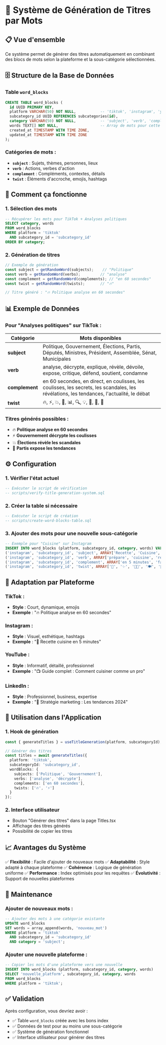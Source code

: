 # 🎯 Système de Génération de Titres par Mots

## 📋 **Vue d'ensemble**

Ce système permet de générer des titres automatiquement en combinant des blocs de mots selon la plateforme et la sous-catégorie sélectionnées.

## 🗄️ **Structure de la Base de Données**

### **Table `word_blocks`**
```sql
CREATE TABLE word_blocks (
  id UUID PRIMARY KEY,
  platform VARCHAR(50) NOT NULL,           -- 'tiktok', 'instagram', 'youtube', etc.
  subcategory_id UUID REFERENCES subcategories(id),
  category VARCHAR(50) NOT NULL,           -- 'subject', 'verb', 'complement', 'twist'
  words TEXT[] NOT NULL,                   -- Array de mots pour cette catégorie
  created_at TIMESTAMP WITH TIME ZONE,
  updated_at TIMESTAMP WITH TIME ZONE
);
```

### **Catégories de mots :**
- **`subject`** : Sujets, thèmes, personnes, lieux
- **`verb`** : Actions, verbes d'action
- **`complement`** : Compléments, contextes, détails
- **`twist`** : Éléments d'accroche, emojis, hashtags

## 🔄 **Comment ça fonctionne**

### **1. Sélection des mots**
```sql
-- Récupérer les mots pour TikTok + Analyses politiques
SELECT category, words 
FROM word_blocks 
WHERE platform = 'tiktok' 
  AND subcategory_id = 'subcategory_id'
ORDER BY category;
```

### **2. Génération de titres**
```javascript
// Exemple de génération
const subject = getRandomWord(subjects);    // "Politique"
const verb = getRandomWord(verbs);         // "analyse"
const complement = getRandomWord(complements); // "en 60 secondes"
const twist = getRandomWord(twists);       // "🔥"

// Titre généré : "🔥 Politique analyse en 60 secondes"
```

## 📊 **Exemple de Données**

### **Pour "Analyses politiques" sur TikTok :**

| Catégorie | Mots disponibles |
|-----------|------------------|
| **subject** | Politique, Gouvernement, Élections, Partis, Députés, Ministres, Président, Assemblée, Sénat, Municipales |
| **verb** | analyse, décrypte, explique, révèle, dévoile, expose, critique, défend, soutient, condamne |
| **complement** | en 60 secondes, en direct, en coulisses, les coulisses, les secrets, les scandales, les révélations, les tendances, l'actualité, le débat |
| **twist** | 🔥, ⚡, 💥, 🎯, 📊, 🔍, 💡, 🚨, 🎪, 🌟 |

### **Titres générés possibles :**
- 🔥 **Politique analyse en 60 secondes**
- ⚡ **Gouvernement décrypte les coulisses**
- 💥 **Élections révèle les scandales**
- 🎯 **Partis expose les tendances**

## ⚙️ **Configuration**

### **1. Vérifier l'état actuel**
```sql
-- Exécuter le script de vérification
-- scripts/verify-title-generation-system.sql
```

### **2. Créer la table si nécessaire**
```sql
-- Exécuter le script de création
-- scripts/create-word-blocks-table.sql
```

### **3. Ajouter des mots pour une nouvelle sous-catégorie**

```sql
-- Exemple pour "Cuisine" sur Instagram
INSERT INTO word_blocks (platform, subcategory_id, category, words) VALUES
('instagram', 'subcategory_id', 'subject', ARRAY['Recette', 'Cuisine', 'Chef', 'Restaurant', 'Ingrédients', 'Plat', 'Dessert', 'Apéro', 'Dîner', 'Déjeuner']),
('instagram', 'subcategory_id', 'verb', ARRAY['prépare', 'cuisine', 'réalise', 'crée', 'invente', 'adapte', 'améliore', 'perfectionne', 'décore', 'présente']),
('instagram', 'subcategory_id', 'complement', ARRAY['en 5 minutes', 'facilement', 'avec style', 'comme un pro', 'pour impressionner', 'en famille', 'pour les enfants', 'healthy', 'gourmet', 'traditionnel']),
('instagram', 'subcategory_id', 'twist', ARRAY['📸', '✨', '👨‍🍳', '🍽️', '🎨', '💫', '🌟', '💎', '🔥', '⭐']);
```

## 🎨 **Adaptation par Plateforme**

### **TikTok :**
- **Style** : Court, dynamique, emojis
- **Exemple** : "🔥 Politique analyse en 60 secondes"

### **Instagram :**
- **Style** : Visuel, esthétique, hashtags
- **Exemple** : "📸 Recette cuisine en 5 minutes"

### **YouTube :**
- **Style** : Informatif, détaillé, professionnel
- **Exemple** : "📺 Guide complet : Comment cuisiner comme un pro"

### **LinkedIn :**
- **Style** : Professionnel, business, expertise
- **Exemple** : "💼 Stratégie marketing : Les tendances 2024"

## 🚀 **Utilisation dans l'Application**

### **1. Hook de génération**
```typescript
const { generateTitles } = useTitleGeneration(platform, subcategoryId);

// Générer des titres
const titles = await generateTitles({
  platform: 'tiktok',
  subcategoryId: 'subcategory_id',
  wordBlocks: {
    subjects: ['Politique', 'Gouvernement'],
    verbs: ['analyse', 'décrypte'],
    complements: ['en 60 secondes'],
    twists: ['🔥', '⚡']
  }
});
```

### **2. Interface utilisateur**
- Bouton "Générer des titres" dans la page Titles.tsx
- Affichage des titres générés
- Possibilité de copier les titres

## 📈 **Avantages du Système**

✅ **Flexibilité** : Facile d'ajouter de nouveaux mots
✅ **Adaptabilité** : Style adapté à chaque plateforme
✅ **Cohérence** : Logique de génération uniforme
✅ **Performance** : Index optimisés pour les requêtes
✅ **Évolutivité** : Support de nouvelles plateformes

## 🔧 **Maintenance**

### **Ajouter de nouveaux mots :**
```sql
-- Ajouter des mots à une catégorie existante
UPDATE word_blocks 
SET words = array_append(words, 'nouveau_mot')
WHERE platform = 'tiktok' 
  AND subcategory_id = 'subcategory_id'
  AND category = 'subject';
```

### **Ajouter une nouvelle plateforme :**
```sql
-- Copier les mots d'une plateforme vers une nouvelle
INSERT INTO word_blocks (platform, subcategory_id, category, words)
SELECT 'nouvelle_platform', subcategory_id, category, words
FROM word_blocks 
WHERE platform = 'tiktok';
```

## ✅ **Validation**

Après configuration, vous devriez avoir :
- ✅ Table `word_blocks` créée avec les bons index
- ✅ Données de test pour au moins une sous-catégorie
- ✅ Système de génération fonctionnel
- ✅ Interface utilisateur pour générer des titres 